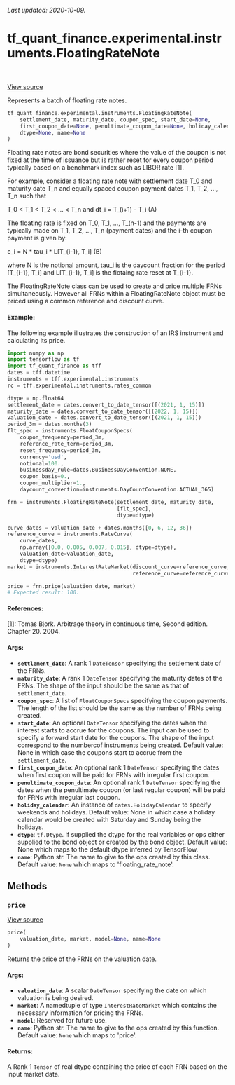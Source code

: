 <!--
This file is generated by a tool. Do not edit directly.
For open-source contributions the docs will be updated automatically.
-->

*Last updated: 2020-10-09.*

<div itemscope itemtype="http://developers.google.com/ReferenceObject">
<meta itemprop="name" content="tf_quant_finance.experimental.instruments.FloatingRateNote" />
<meta itemprop="path" content="Stable" />
<meta itemprop="property" content="__init__"/>
<meta itemprop="property" content="price"/>
</div>

# tf_quant_finance.experimental.instruments.FloatingRateNote

<!-- Insert buttons and diff -->

<table class="tfo-notebook-buttons tfo-api" align="left">
</table>

<a target="_blank" href="https://github.com/google/tf-quant-finance/blob/master/tf_quant_finance/experimental/instruments/floating_rate_note.py">View source</a>



Represents a batch of floating rate notes.

```python
tf_quant_finance.experimental.instruments.FloatingRateNote(
    settlement_date, maturity_date, coupon_spec, start_date=None,
    first_coupon_date=None, penultimate_coupon_date=None, holiday_calendar=None,
    dtype=None, name=None
)
```



<!-- Placeholder for "Used in" -->

Floating rate notes are bond securities where the value of the coupon is not
fixed at the time of issuance but is rather reset for every coupon period
typically based on a benchmark index such as LIBOR rate [1].

For example, consider a floating rate note with settlement date T_0 and
maturity date T_n and equally spaced coupon payment dates T_1, T_2, ..., T_n
such that

T_0 < T_1 < T_2 < ... < T_n and dt_i = T_(i+1) - T_i    (A)

The floating rate is fixed on T_0, T_1, ..., T_(n-1) and the payments are
typically made on T_1, T_2, ..., T_n (payment dates) and the i-th coupon
payment is given by:

c_i = N * tau_i * L[T_{i-1}, T_i]                        (B)

where N is the notional amount, tau_i is the daycount fraction for the period
[T_{i-1}, T_i] and L[T_{i-1}, T_i] is the flotaing rate reset at T_{i-1}.

The FloatingRateNote class can be used to create and price multiple FRNs
simultaneously. However all FRNs within a FloatingRateNote object must be
priced using a common reference and discount curve.

#### Example:
The following example illustrates the construction of an IRS instrument and
calculating its price.

```python
import numpy as np
import tensorflow as tf
import tf_quant_finance as tff
dates = tff.datetime
instruments = tff.experimental.instruments
rc = tff.experimental.instruments.rates_common

dtype = np.float64
settlement_date = dates.convert_to_date_tensor([(2021, 1, 15)])
maturity_date = dates.convert_to_date_tensor([(2022, 1, 15)])
valuation_date = dates.convert_to_date_tensor([(2021, 1, 15)])
period_3m = dates.months(3)
flt_spec = instruments.FloatCouponSpecs(
    coupon_frequency=period_3m,
    reference_rate_term=period_3m,
    reset_frequency=period_3m,
    currency='usd',
    notional=100.,
    businessday_rule=dates.BusinessDayConvention.NONE,
    coupon_basis=0.,
    coupon_multiplier=1.,
    daycount_convention=instruments.DayCountConvention.ACTUAL_365)

frn = instruments.FloatingRateNote(settlement_date, maturity_date,
                                   [flt_spec],
                                   dtype=dtype)

curve_dates = valuation_date + dates.months([0, 6, 12, 36])
reference_curve = instruments.RateCurve(
    curve_dates,
    np.array([0.0, 0.005, 0.007, 0.015], dtype=dtype),
    valuation_date=valuation_date,
    dtype=dtype)
market = instruments.InterestRateMarket(discount_curve=reference_curve,
                                        reference_curve=reference_curve)

price = frn.price(valuation_date, market)
# Expected result: 100.
```

#### References:
[1]: Tomas Bjork. Arbitrage theory in continuous time, Second edition.
    Chapter 20. 2004.

#### Args:


* <b>`settlement_date`</b>: A rank 1 `DateTensor` specifying the settlement date of
  the FRNs.
* <b>`maturity_date`</b>: A rank 1 `DateTensor` specifying the maturity dates of the
  FRNs. The shape of the input should be the same as that of
  `settlement_date`.
* <b>`coupon_spec`</b>: A list of `FloatCouponSpecs` specifying the coupon payments.
  The length of the list should be the same as the number of FRNs
  being created.
* <b>`start_date`</b>: An optional `DateTensor` specifying the dates when the
  interest starts to accrue for the coupons. The input can be used to
  specify a forward start date for the coupons. The shape of the input
  correspond to the numbercof instruments being created.
  Default value: None in which case the coupons start to accrue from the
  `settlement_date`.
* <b>`first_coupon_date`</b>: An optional rank 1 `DateTensor` specifying the dates
  when first coupon will be paid for FRNs with irregular first coupon.
* <b>`penultimate_coupon_date`</b>: An optional rank 1 `DateTensor` specifying the
  dates when the penultimate coupon (or last regular coupon) will be paid
  for FRNs with irregular last coupon.
* <b>`holiday_calendar`</b>: An instance of `dates.HolidayCalendar` to specify
  weekends and holidays.
  Default value: None in which case a holiday calendar would be created
  with Saturday and Sunday being the holidays.
* <b>`dtype`</b>: `tf.Dtype`. If supplied the dtype for the real variables or ops
  either supplied to the bond object or created by the bond object.
  Default value: None which maps to the default dtype inferred by
  TensorFlow.
* <b>`name`</b>: Python str. The name to give to the ops created by this class.
  Default value: `None` which maps to 'floating_rate_note'.

## Methods

<h3 id="price"><code>price</code></h3>

<a target="_blank" href="https://github.com/google/tf-quant-finance/blob/master/tf_quant_finance/experimental/instruments/floating_rate_note.py">View source</a>

```python
price(
    valuation_date, market, model=None, name=None
)
```

Returns the price of the FRNs on the valuation date.


#### Args:


* <b>`valuation_date`</b>: A scalar `DateTensor` specifying the date on which
  valuation is being desired.
* <b>`market`</b>: A namedtuple of type `InterestRateMarket` which contains the
  necessary information for pricing the FRNs.
* <b>`model`</b>: Reserved for future use.
* <b>`name`</b>: Python str. The name to give to the ops created by this function.
  Default value: `None` which maps to 'price'.


#### Returns:

A Rank 1 `Tensor` of real dtype containing the price of each FRN
based on the input market data.




